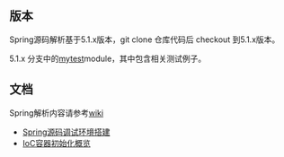 ## 版本

Spring源码解析基于5.1.x版本，git clone 仓库代码后 checkout 到5.1.x版本。

5.1.x 分支中的[mytest](https://github.com/yankwan/spring-framework/tree/5.1.x/mytest)module，其中包含相关测试例子。

## 文档

Spring解析内容请参考[wiki](https://github.com/yankwan/spring-framework/wiki)

* [Spring源码调试环境搭建](https://github.com/yankwan/spring-framework/wiki/1.-Spring%E6%BA%90%E7%A0%81%E8%B0%83%E8%AF%95%E7%8E%AF%E5%A2%83%E6%90%AD%E5%BB%BA)
* [IoC容器初始化概览](https://github.com/yankwan/spring-framework/wiki/2.-IoC%E5%AE%B9%E5%99%A8%E5%88%9D%E5%A7%8B%E5%8C%96%E6%A6%82%E8%A7%88)


